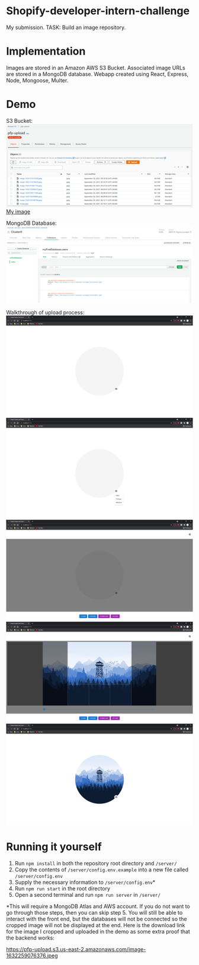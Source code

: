 # Shopify-developer-intern-challenge

My submission. TASK: Build an image repository.

# Implementation

Images are stored in an Amazon AWS S3 Bucket. Associated image URLs are stored in a MongoDB database. Webapp created using React, Express, Node, Mongoose, Multer.

# Demo

S3 Bucket:
![plot](./readme_images/aws.png)
[My image](CoalGravel.github.com/Shopify-developer-intern-challenge/readme_images/aws.png)

MongoDB Database:
![plot](./readme_images/mongoDB.png)

Walkthrough of upload process:
![plot](./readme_images/homepage.png)
![plot](./readme_images/button_click.png)
![plot](./readme_images/cropper_open.png)
![plot](./readme_images/cropper_use.png)
![plot](./readme_images/picture_uploaded.png)

# Running it yourself

1. Run `npm install` in both the repository root directory and `/server/`
2. Copy the contents of `/server/config.env.example` into a new file called `/server/config.env`
3. Supply the necessary information to `/server/config.env`\*
4. Run `npm run start` in the root directory
5. Open a second terminal and run `npm run server` in `/server/`

\*This will require a MongoDB Atlas and AWS account. If you do not want to go through those steps, then you can skip step 5. You will still be able to interact with the front end, but the databases will not be connected so the cropped image will not be displayed at the end. Here is the download link for the image I cropped and uploaded in the demo as some extra proof that the backend works:

https://pfp-upload.s3.us-east-2.amazonaws.com/image-1632259076376.jpeg
